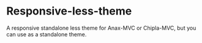 # Responsive-less-theme
A responsive standalone less theme for Anax-MVC or Chipla-MVC, but you can use as a standalone theme.

